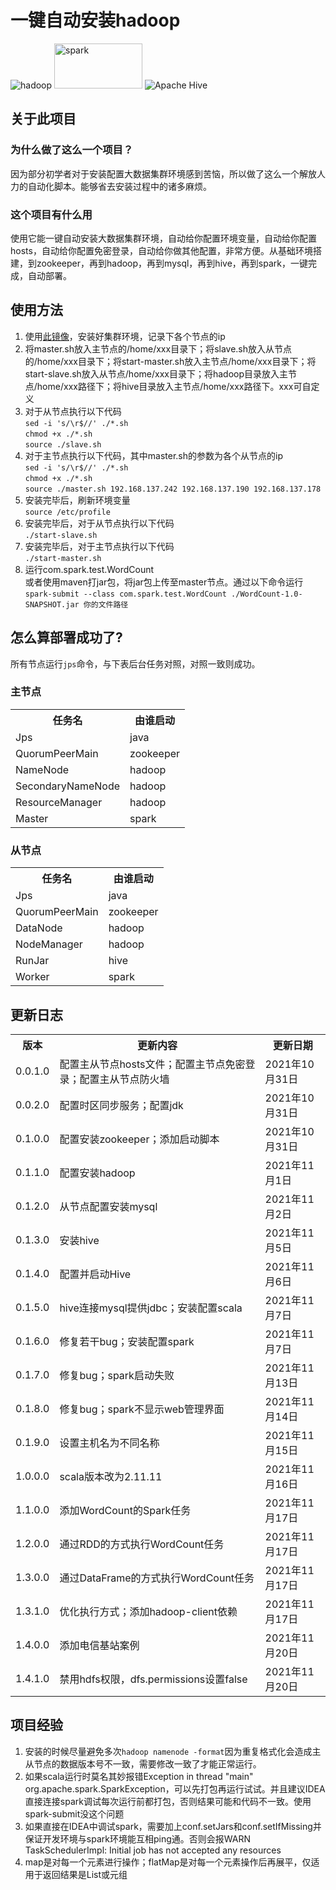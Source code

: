 <h1>一键自动安装hadoop</h1>
<img src="https://hadoop.apache.org/hadoop-logo.jpg" alt="hadoop">
<img src="https://spark.apache.org/images/spark-logo-rev.svg" alt="spark" width="141" height="72">
<img alt="Apache Hive" src="https://hive.apache.org/images/hive_logo_medium.jpg">
<h2>关于此项目</h2>
<h3>为什么做了这么一个项目？</h3>
因为部分初学者对于安装配置大数据集群环境感到苦恼，所以做了这么一个解放人力的自动化脚本。能够省去安装过程中的诸多麻烦。
<h3>这个项目有什么用</h3>
使用它能一键自动安装大数据集群环境，自动给你配置环境变量，自动给你配置hosts，自动给你配置免密登录，自动给你做其他配置，非常方便。从基础环境搭建，到zookeeper，再到hadoop，再到mysql，再到hive，再到spark，一键完成，自动部署。
<h2>使用方法</h2>
<ol>
<li>使用<a href="http://mirrors.aliyun.com/centos/7/isos/x86_64/CentOS-7-x86_64-Minimal-2009.iso" target="_blank">此镜像</a>，安装好集群环境，记录下各个节点的ip</li>
<li>将master.sh放入主节点的/home/xxx目录下；将slave.sh放入从节点的/home/xxx目录下；将start-master.sh放入主节点/home/xxx目录下；将start-slave.sh放入从节点/home/xxx目录下；将hadoop目录放入主节点/home/xxx路径下；将hive目录放入主节点/home/xxx路径下。xxx可自定义</li>
<li>
对于从节点执行以下代码<br />
<code>sed -i 's/\r$//' ./*.sh</code><br />
<code>chmod +x ./*.sh</code><br />
<code>source ./slave.sh</code>
</li>
<li>
对于主节点执行以下代码，其中master.sh的参数为各个从节点的ip<br />
<code>sed -i 's/\r$//' ./*.sh</code><br />
<code>chmod +x ./*.sh</code><br />
<code>source ./master.sh 192.168.137.242 192.168.137.190 192.168.137.178</code>
</li>
<li>
安装完毕后，刷新环境变量<br />
<code>source /etc/profile</code>
</li>
<li>
安装完毕后，对于从节点执行以下代码<br />
<code>./start-slave.sh</code>
</li>
<li>
安装完毕后，对于主节点执行以下代码<br />
<code>./start-master.sh</code>
</li>
<li>
运行com.spark.test.WordCount<br />
或者使用maven打jar包，将jar包上传至master节点。通过以下命令运行<br />
<code>spark-submit --class com.spark.test.WordCount ./WordCount-1.0-SNAPSHOT.jar 你的文件路径</code>
</li>
</ol>
<h2>怎么算部署成功了?</h2>
所有节点运行<code>jps</code>命令，与下表后台任务对照，对照一致则成功。
<h3>主节点</h3>
<table title="主节点">
<tr>
<th>任务名</th><th>由谁启动</th>
</tr>
<tr>
<td>Jps</td><td>java</td>
</tr>
<tr>
<td>QuorumPeerMain</td><td>zookeeper</td>
</tr>
<tr>
<td>NameNode</td><td>hadoop</td>
</tr>
<tr>
<td>SecondaryNameNode</td><td>hadoop</td>
</tr>
<tr>
<td>ResourceManager</td><td>hadoop</td>
</tr>
<tr>
<td>Master</td><td>spark</td>
</tr>
</table>
<h3>从节点</h3>
<table title="从节点">
<tr>
<th>任务名</th><th>由谁启动</th>
</tr>
<tr>
<td>Jps</td><td>java</td>
</tr>
<tr>
<td>QuorumPeerMain</td><td>zookeeper</td>
</tr>
<tr>
<td>DataNode</td><td>hadoop</td>
</tr>
<tr>
<td>NodeManager</td><td>hadoop</td>
</tr>
<tr>
<td>RunJar</td><td>hive</td>
</tr>
<tr>
<td>Worker</td><td>spark</td>
</tr>
</table>
<h2>更新日志</h2>
<table>
<tr>
<th>版本</th><th>更新内容</th><th>更新日期</th>
</tr>
<tr>
<td>0.0.1.0</td><td>配置主从节点hosts文件；配置主节点免密登录；配置主从节点防火墙</td><td>2021年10月31日</td>
</tr>
<tr>
<td>0.0.2.0</td><td>配置时区同步服务；配置jdk</td><td>2021年10月31日</td>
</tr>
<tr>
<td>0.1.0.0</td><td>配置安装zookeeper；添加启动脚本</td><td>2021年10月31日</td>
</tr>
<tr>
<td>0.1.1.0</td><td>配置安装hadoop</td><td>2021年11月1日</td>
</tr>
<tr>
<td>0.1.2.0</td><td>从节点配置安装mysql</td><td>2021年11月2日</td>
</tr>
<tr>
<td>0.1.3.0</td><td>安装hive</td><td>2021年11月5日</td>
</tr>
<tr>
<td>0.1.4.0</td><td>配置并启动Hive</td><td>2021年11月6日</td>
</tr>
<tr>
<td>0.1.5.0</td><td>hive连接mysql提供jdbc；安装配置scala</td><td>2021年11月7日</td>
</tr>
<tr>
<td>0.1.6.0</td><td>修复若干bug；安装配置spark</td><td>2021年11月7日</td>
</tr>
<tr>
<td>0.1.7.0</td><td>修复bug；spark启动失败</td><td>2021年11月13日</td>
</tr>
<tr>
<td>0.1.8.0</td><td>修复bug；spark不显示web管理界面</td><td>2021年11月14日</td>
</tr>
<tr>
<td>0.1.9.0</td><td>设置主机名为不同名称</td><td>2021年11月15日</td>
</tr>
<tr>
<td>1.0.0.0</td><td>scala版本改为2.11.11</td><td>2021年11月16日</td>
</tr>
<tr>
<td>1.1.0.0</td><td>添加WordCount的Spark任务</td><td>2021年11月17日</td>
</tr>
<tr>
<td>1.2.0.0</td><td>通过RDD的方式执行WordCount任务</td><td>2021年11月17日</td>
</tr>
<tr>
<td>1.3.0.0</td><td>通过DataFrame的方式执行WordCount任务</td><td>2021年11月17日</td>
</tr>
<tr>
<td>1.3.1.0</td><td>优化执行方式；添加hadoop-client依赖</td><td>2021年11月17日</td>
</tr>
<tr>
<td>1.4.0.0</td><td>添加电信基站案例</td><td>2021年11月20日</td>
</tr>
<tr>
<td>1.4.1.0</td><td>禁用hdfs权限，dfs.permissions设置false</td><td>2021年11月20日</td>
</tr>
</table>
<h2>项目经验</h2>
<ol>
<li>安装的时候尽量避免多次<code>hadoop namenode -format</code>因为重复格式化会造成主从节点的数据版本号不一致，需要修改一致了才能正常运行。</li>
<li>如果scala运行时莫名其妙报错Exception in thread "main" org.apache.spark.SparkException，可以先打包再运行试试。并且建议IDEA直接连接spark调试每次运行前都打包，否则结果可能和代码不一致。使用spark-submit没这个问题</li>
<li>如果直接在IDEA中调试spark，需要加上conf.setJars和conf.setIfMissing并保证开发环境与spark环境能互相ping通。否则会报WARN TaskSchedulerImpl: Initial job has not accepted any resources</li>
<li>map是对每一个元素进行操作；flatMap是对每一个元素操作后再展平，仅适用于返回结果是List或元组</li>
</ol>